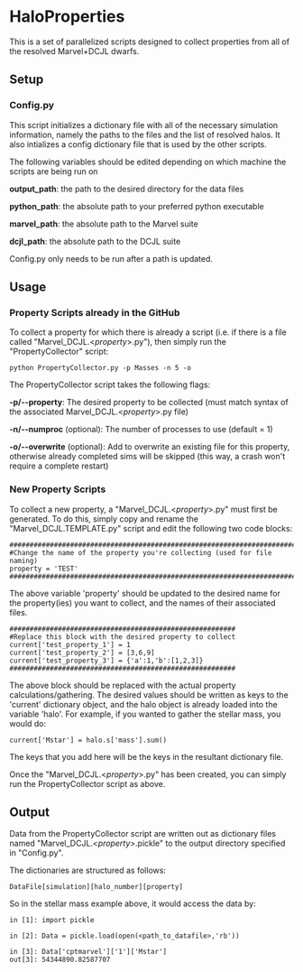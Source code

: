 # HaloProperties

This is a set of parallelized scripts designed to collect properties from all of the resolved Marvel+DCJL dwarfs.

## Setup
### Config.py
This script initializes a dictionary file with all of the necessary simulation information, namely the paths to the files and the list of resolved halos. It also intializes a config dictionary file that is used by the other scripts.

The following variables should be edited depending on which machine the scripts are being run on

**output\_path**: the path to the desired directory for the data files

**python\_path**: the absolute path to your preferred python executable

**marvel\_path**: the absolute path to the Marvel suite

**dcjl\_path**: the absolute path to the DCJL suite

Config.py only needs to be run after a path is updated.

## Usage
### Property Scripts already in the GitHub
To collect a property for which there is already a script (i.e. if there is a file called "Marvel\_DCJL.<*property*>.py"), then simply run the "PropertyCollector" script:

	python PropertyCollector.py -p Masses -n 5 -o

The PropertyCollector script takes the following flags:

**-p/--property**: The desired property to be collected (must match syntax of the associated Marvel_DCJL.<*property*>.py file)

**-n/--numproc** (optional): The number of processes to use (default = 1)

**-o/--overwrite** (optional): Add to overwrite an existing file for this property, otherwise already completed sims will be skipped (this way, a crash won't require a complete restart)

### New Property Scripts
To collect a new property, a "Marvel\_DCJL.<*property*>.py" must first be generated. To do this, simply copy and rename the "Marvel\_DCJL.TEMPLATE.py" script and edit the following two code blocks:

	#########################################################################
	#Change the name of the property you're collecting (used for file naming)
	property = 'TEST'
	#########################################################################

The above variable 'property' should be updated to the desired name for the property(ies) you want to collect, and the names of their associated files.

	########################################################
	#Replace this block with the desired property to collect
	current['test_property_1'] = 1
	current['test_property_2'] = [3,6,9]
	current['test_property_3'] = {'a':1,'b':[1,2,3]}
	########################################################

The above block should be replaced with the actual property calculations/gathering. The desired values should be written as keys to the 'current' dictionary object, and the halo object is already loaded into the variable 'halo'. For example, if you wanted to gather the stellar mass, you would do:

	current['Mstar'] = halo.s['mass'].sum()
	
The keys that you add here will be the keys in the resultant dictionary file.

Once the "Marvel\_DCJL.<*property*>.py" has been created, you can simply run the PropertyCollector script as above.

## Output
Data from the PropertyCollector script are written out as dictionary files named "Marvel\_DCJL.<*property*>.pickle" to the output directory specified in "Config.py". 

The dictionaries are structured as follows:

	DataFile[simulation][halo_number][property]
	
So in the stellar mass example above, it would access the data by:

	in [1]: import pickle
	
	in [2]: Data = pickle.load(open(<path_to_datafile>,'rb'))
	
	in [3]: Data['cptmarvel']['1']['Mstar']
	out[3]: 54344890.82587707
	